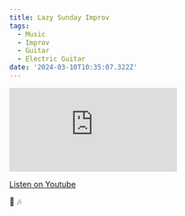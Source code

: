 ```yaml
---
title: Lazy Sunday Improv
tags:
  - Music
  - Improv
  - Guitar
  - Electric Guitar
date: '2024-03-10T10:35:07.322Z'
---
```


<iframe src="https://www.youtube-nocookie.com/embed/LDLPpQ7evs8?modestbranding=1&showinfo=0&rel=0" title="YouTube video player" frameborder="0" allow="accelerometer; autoplay; encrypted-media; gyroscope; picture-in-picture;" allowfullscreen className="youtube_video"></iframe>

[Listen on Youtube](https://youtu.be/LDLPpQ7evs8)

🥱 🎶
